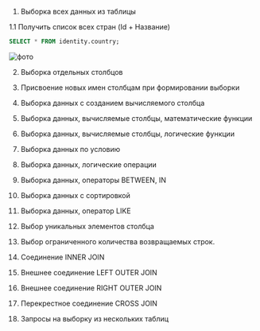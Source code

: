 1. Выборка всех данных из таблицы

1.1 Получить список всех стран (Id + Название)
```sql
SELECT * FROM identity.country;
```
![фото](1_1.png)


2. Выборка отдельных столбцов


3. Присвоение новых имен столбцам при формировании выборки


4. Выборка данных с созданием вычисляемого столбца


5. Выборка данных, вычисляемые столбцы, математические функции


6. Выборка данных, вычисляемые столбцы, логические функции


7. Выборка данных по условию


8. Выборка данных, логические операции


9. Выборка данных, операторы BETWEEN, IN


10. Выборка данных с сортировкой


11. Выборка данных, оператор LIKE


12. Выбор уникальных элементов столбца


13. Выбор ограниченного количества возвращаемых строк.


14. Соединение INNER JOIN


15. Внешнее соединение LEFT OUTER JOIN


16. Внешнее соединение RIGHT OUTER JOIN


17. Перекрестное соединение CROSS JOIN


18. Запросы на выборку из нескольких таблиц


